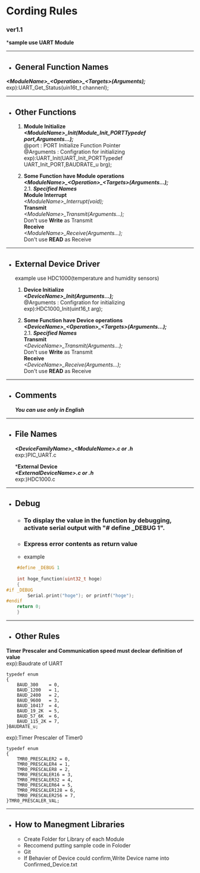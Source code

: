# Cording Rules 
### ver1.1
\***sample use UART Module**   

---

- ## General Function Names
***&lt;ModuleName&gt;&#095;&lt;Operation&gt;&#095;&lt;Targets&gt;(Arguments);***   
exp):UART_Get_Status(uin16t_t channenl);

-----

- ## Other Functions

    1. **Module Initialize**   
    ***&lt;ModuleName&gt;&#095;Init(Module_Init_PORTTypedef port,Arguments...);***   
    @port : PORT Initialize Function Pointer   
    @Arguments : Configration for initializing   
    exp):UART_Init(UART_Init_PORTTypedef UART_Init_PORT,BAUDRATE_u brg);   
    
    2. **Some Function have Module operations**   
    ***&lt;ModuleName&gt;&#095;&lt;Operation&gt;&#095;&lt;Targets&gt;(Arguments...);***   
    2.1. ***Specified Names***   
    **Module Interrupt**   
    *&lt;ModuleName&gt;&#095;Interrupt(void);*   
    **Transmit**   
    *&lt;ModuleName&gt;&#095;Transmit(Arguments...);*   
    Don't use **Write** as Transmit   
    **Receive**   
    *&lt;ModuleName&gt;&#095;Receive(Arguments...);*   
    Don't use **READ** as Receive   
    
---

- ## External Device Driver
    example use HDC1000(temperature and humidity sensors)
    1. **Device Initialize**   
    ***&lt;DeviceName&gt;&#095;Init(Arguments...);***   
    @Arguments : Configration for initializing   
    exp):HDC1000_Init(uint16_t arg);   
    
    2. **Some Function have Device operations**   
    ***&lt;DeviceName&gt;&#095;&lt;Operation&gt;&#095;&lt;Targets&gt;(Arguments...);***   
    2.1. ***Specified Names***   
    **Transmit**   
    *&lt;DeviceName&gt;&#095;Transmit(Arguments...);*   
    Don't use **Write** as Transmit   
    **Receive**   
    *&lt;DeviceName&gt;&#095;Receive(Arguments...);*   
    Don't use **READ** as Receive   
    
---

- ## Comments
    ***You can use only in English***
---

- ## File Names 

    ***&lt;DeviceFamilyName&gt;&#095;&lt;ModuleName&gt;.c or .h***   
    exp:)PIC_UART.c
    
    ***External Device**   
        ***&lt;ExternalDeviceName&gt;.c or .h***   
        exp:)HDC1000.c   
    
---

- ## Debug   
    - ### To display the value in the function by debugging, activate serial output with "# define _DEBUG 1".
    - ### Express error contents as return value
    - example  
~~~C
    #define _DEBUG 1
    
    int hoge_function(uint32_t hoge)
    {  
#if _DEBUG 
        Serial.print("hoge"); or printf("hoge");
#endif
    return 0;
    }

~~~
----

- ## Other Rules
**Timer Prescaler and Communication speed must declear definition of value**   
exp):Baudrate of UART
~~~
typedef enum
{
    BAUD_300    = 0,
    BAUD_1200   = 1,
    BAUD_2400   = 2,
    BAUD_9600   = 3,
    BAUD_10417  = 4,
    BAUD_19_2K  = 5,
    BAUD_57_6K  = 6,
    BAUD_115_2K = 7,
}BAUDRATE_u; 
~~~
exp):Timer Prescaler of Timer0
~~~
typedef enum
{
    TMR0_PRESCALER2 = 0,
    TMR0_PRESCALER4 = 1,
    TMR0_PRESCALER8 = 2,
    TMR0_PRESCALER16 = 3,
    TMR0_PRESCALER32 = 4,
    TMR0_PRESCALER64 = 5,
    TMR0_PRESCALER128 = 6,
    TMR0_PRESCALER256 = 7,
}TMR0_PRESCALER_VAL;
~~~
---
- ## How to Manegment Libraries
    * Create Folder for Library of each Module
    * Reccomend putting sample code in Foloder   
    * Git
    * If Behavier of Device could confirm,Write Device name into Confirmed_Device.txt 

